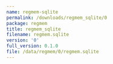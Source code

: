 ```yaml
---
name: regmem-sqlite
permalink: /downloads/regmem_sqlite/0
package: regmem
title: regmem_sqlite
filename: regmem.sqlite
version: '0'
full_version: 0.1.0
file: /data/regmem/0/regmem.sqlite
---
```

